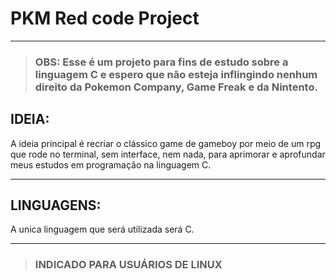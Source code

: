 

# PKM Red code Project
___

> ### OBS: Esse é um projeto para fins de estudo sobre a linguagem C e espero que não esteja inflingindo nenhum direito da Pokemon Company, Game Freak e da Nintento.

## IDEIA: 
A ideia principal é recriar o clássico game de gameboy por meio de um rpg que rode no terminal, sem interface, nem nada, para aprimorar e aprofundar meus estudos em programação na linguagem C.
___
## LINGUAGENS:
A unica linguagem que será utilizada será C.
___

> ### INDICADO PARA USUÁRIOS DE LINUX 
